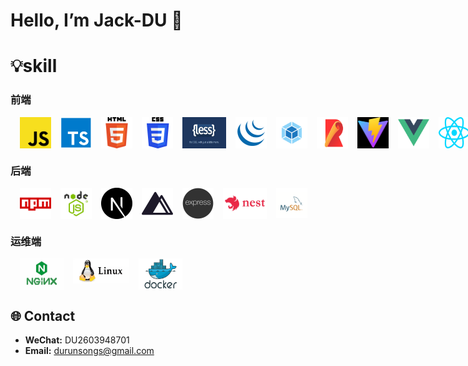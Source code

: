 # Hello, I’m Jack-DU 👋

# 💡skill

### 前端

<div style='display:flex'>
    <img width='50' height='50' title='javaScript' style='margin-left:15px;' src='skill/js.png' />
    <img width='50' height='50' title='typeScript' style='margin-left:15px;' src='skill/ts.png' />
    <img width='50' height='50' title='html5' style='margin-left:15px;' src='skill/h5.png' />
    <img width='50' height='50' title='css3' style='margin-left:15px;' src='skill/css3.png' />
    <img width='70' height='50' title='less' style='margin-left:15px;' src='skill/less.png' />
    <img width='70' height='50' title='jQuery' style='margin-left:15px;' src='skill/jQuery.png' />
    <img width='50' height='50' title='webpack' style='margin-left:15px;' src='skill/webpack.png' />
    <img width='50' height='50' title='rollup' style='margin-left:15px;' src='skill/rollup.png' />
    <img width='50' height='50' title='vite' style='margin-left:15px;' src='skill/vite.png' />
    <img width='50' height='50' title='vue' style='margin-left:15px;' src='skill/vue.png' />
    <img width='50' height='50' title='react' style='margin-left:15px;' src='skill/react.png' />
    <img width='50' height='50' title='uniapp' style='margin-left:15px;' src='skill/uni.png' />
    <img width='40' height='50' title='pinia' style='margin-left:15px;' src='skill/pinia.png' />
    <img width='50' height='50' title='postCss' style='margin-left:15px;' src='skill/postCss.png' />
    <img width='50' height='50' title='electron' style='margin-left:15px;' src='skill/electron.png' />
    <img width='50' height='50' title='tailwind' style='margin-left:15px;' src='skill/tailwind.png' />
    <img width='50' height='50' title='git' style='margin-left:15px;' src='skill/git.png' />
</div>

### 后端

<div style='display:flex'>
    <img width='50' height='50' title='npm' style='margin-left:15px;' src='skill/npm.png' />
    <img width='50' height='50' title='nodejs' style='margin-left:15px;' src='skill/nodejs.png' />
    <img width='50' height='50' title='nodejs' style='margin-left:15px;' src='skill/nextjs.png' />
    <img width='50' height='50' title='nodejs' style='margin-left:15px;' src='skill/nuxtjs.png' />
    <img width='50' height='50' title='express' style='margin-left:15px;' src='skill/express.png' />
    <img width='70' height='50' title='nest' style='margin-left:15px;' src='skill/nest.jpg' />
    <img width='50' height='50' title='mysql' style='margin-left:15px;' src='skill/mysql.png' />
</div>

### 运维端
<div style='display:flex'>
    <img width='70' height='50' title='nginx' style='margin-left:15px;' src='skill/nginx.png' />
    <img width='90' height='40' title='linux' style='margin-left:15px;' src='skill/linux.png' />
    <img width='70' height='50' title='docker' style='margin-left:15px;' src='skill/docker.png' />
</div>

## 🌐 Contact

- **WeChat:** DU2603948701  
- **Email:** durunsongs@gmail.com  

